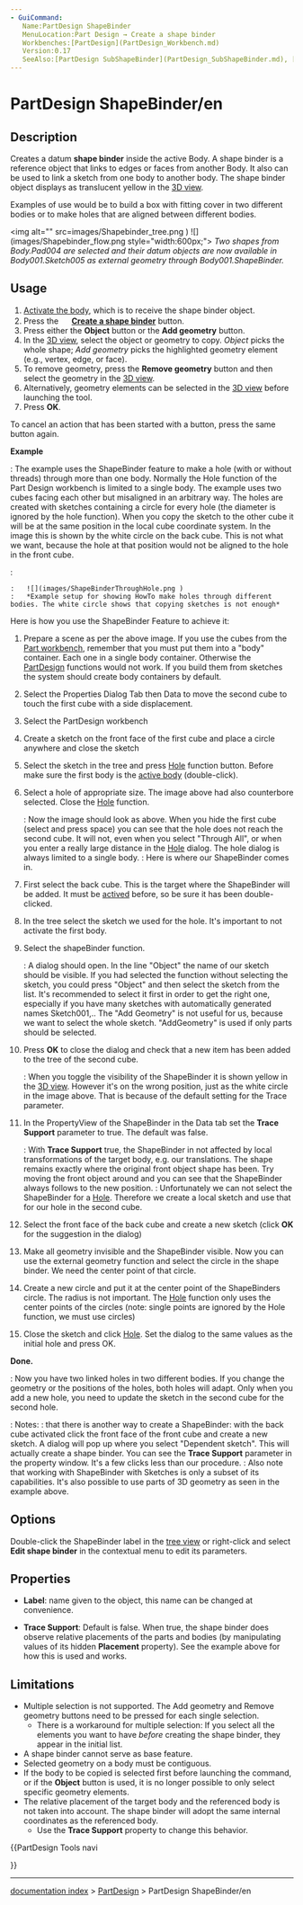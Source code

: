 ```yaml
---
- GuiCommand:
   Name:PartDesign ShapeBinder
   MenuLocation:Part Design → Create a shape binder
   Workbenches:[PartDesign](PartDesign_Workbench.md)
   Version:0.17
   SeeAlso:[PartDesign SubShapeBinder](PartDesign_SubShapeBinder.md), [PartDesign Clone](PartDesign_Clone.md)
---
```


# PartDesign ShapeBinder/en

## Description

Creates a datum **shape binder** inside the active Body. A shape binder is a reference object that links to edges or faces from another Body. It also can be used to link a sketch from one body to another body. The shape binder object displays as translucent yellow in the [3D view](3D_view.md).

Examples of use would be to build a box with fitting cover in two different bodies or to make holes that are aligned between different bodies.

<img alt="" src=images/Shapebinder_tree.png ) ![](images/Shapebinder_flow.png  style="width:600px;"> 
*Two shapes from Body.Pad004 are selected and their datum objects are now available in Body001.Sketch005 as external geometry through Body001.ShapeBinder.*

## Usage

1.  [Activate the body](PartDesign_Body#Active_status.md), which is to receive the shape binder object.
2.  Press the **<img src="images/PartDesign_ShapeBinder.svg" width=16px> [Create a shape binder](PartDesign_ShapeBinder.md)** button.
3.  Press either the **Object** button or the **Add geometry** button.
4.  In the [3D view](3D_view.md), select the object or geometry to copy. *Object* picks the whole shape; *Add geometry* picks the highlighted geometry element (e.g., vertex, edge, or face).
5.  To remove geometry, press the **Remove geometry** button and then select the geometry in the [3D view](3D_view.md).
6.  Alternatively, geometry elements can be selected in the [3D view](3D_view.md) before launching the tool.
7.  Press **OK**.

To cancel an action that has been started with a button, press the same button again.

**Example**

:   The example uses the ShapeBinder feature to make a hole (with or without threads) through more than one body. Normally the Hole function of the Part Design workbench is limited to a single body. The example uses two cubes facing each other but misaligned in an arbitrary way. The holes are created with sketches containing a circle for every hole (the diameter is ignored by the hole function). When you copy the sketch to the other cube it will be at the same position in the local cube coordinate system. In the image this is shown by the white circle on the back cube. This is not what we want, because the hole at that position would not be aligned to the hole in the front cube.





:   

    :   ![](images/ShapeBinderThroughHole.png )
    :   *Example setup for showing HowTo make holes through different bodies. The white circle shows that copying sketches is not enough*

Here is how you use the ShapeBinder Feature to achieve it:

1.  Prepare a scene as per the above image. If you use the cubes from the [Part workbench](Part_Workbench.md), remember that you must put them into a \"body\" container. Each one in a single body container. Otherwise the [PartDesign](PartDesign_Workbench.md) functions would not work. If you build them from sketches the system should create body containers by default.
2.  Select the Properties Dialog Tab then Data to move the second cube to touch the first cube with a side displacement.
3.  Select the PartDesign workbench
4.  Create a sketch on the front face of the first cube and place a circle anywhere and close the sketch
5.  Select the sketch in the tree and press [Hole](PartDesign_Hole.md) function button. Before make sure the first body is the [active body](PartDesign_Body#Active_status.md) (double-click).
6.  Select a hole of appropriate size. The image above had also counterbore selected. Close the [Hole](PartDesign_Hole.md) function.

    :   Now the image should look as above. When you hide the first cube (select and press space) you can see that the hole does not reach the second cube. It will not, even when you select \"Through All\", or when you enter a really large distance in the [Hole](PartDesign_Hole.md) dialog. The hole dialog is always limited to a single body.
    :   Here is where our ShapeBinder comes in.
7.  First select the back cube. This is the target where the ShapeBinder will be added. It must be [actived](PartDesign_Body#Active_status.md) before, so be sure it has been double-clicked.
8.  In the tree select the sketch we used for the hole. It\'s important to not activate the first body.
9.  Select the shapeBinder function.

    :   A dialog should open. In the line \"Object\" the name of our sketch should be visible. If you had selected the function without selecting the sketch, you could press \"Object\" and then select the sketch from the list. It\'s recommended to select it first in order to get the right one, especially if you have many sketches with automatically generated names Sketch001,.. The \"Add Geometry\" is not useful for us, because we want to select the whole sketch. \"AddGeometry\" is used if only parts should be selected.
10. Press **OK** to close the dialog and check that a new item has been added to the tree of the second cube.

    :   When you toggle the visibility of the ShapeBinder it is shown yellow in the [3D view](3D_view.md). However it\'s on the wrong position, just as the white circle in the image above. That is because of the default setting for the Trace parameter.
11. In the PropertyView of the ShapeBinder in the Data tab set the **Trace Support** parameter to true. The default was false.

    :   With **Trace Support** true, the ShapeBinder in not affected by local transformations of the target body, e.g. our translations. The shape remains exactly where the original front object shape has been. Try moving the front object around and you can see that the ShapeBinder always follows to the new position.
    :   Unfortunately we can not select the ShapeBinder for a [Hole](PartDesign_Hole.md). Therefore we create a local sketch and use that for our hole in the second cube.
12. Select the front face of the back cube and create a new sketch (click **OK** for the suggestion in the dialog)
13. Make all geometry invisible and the ShapeBinder visible. Now you can use the external geometry function and select the circle in the shape binder. We need the center point of that circle.
14. Create a new circle and put it at the center point of the ShapeBinders circle. The radius is not important. The [Hole](PartDesign_Hole.md) function only uses the center points of the circles (note: single points are ignored by the Hole function, we must use circles)
15. Close the sketch and click [Hole](PartDesign_Hole.md). Set the dialog to the same values as the initial hole and press OK.

**Done.**

:   Now you have two linked holes in two different bodies. If you change the geometry or the positions of the holes, both holes will adapt. Only when you add a new hole, you need to update the sketch in the second cube for the second hole.





:   Notes:
:   that there is another way to create a ShapeBinder: with the back cube activated click the front face of the front cube and create a new sketch. A dialog will pop up where you select \"Dependent sketch\". This will actually create a shape binder. You can see the **Trace Support** parameter in the property window. It\'s a few clicks less than our procedure.
:   Also note that working with ShapeBinder with Sketches is only a subset of its capabilities. It\'s also possible to use parts of 3D geometry as seen in the example above.

## Options

Double-click the ShapeBinder label in the [tree view](Tree_view.md) or right-click and select **Edit shape binder** in the contextual menu to edit its parameters.

## Properties

-    **Label**: name given to the object, this name can be changed at convenience.

-    **Trace Support**: Default is false. When true, the shape binder does observe relative placements of the parts and bodies (by manipulating values of its hidden **Placement** property). See the example above for how this is used and works.

## Limitations

-   Multiple selection is not supported. The Add geometry and Remove geometry buttons need to be pressed for each single selection.
    -   There is a workaround for multiple selection: If you select all the elements you want to have *before* creating the shape binder, they appear in the initial list.
-   A shape binder cannot serve as base feature.
-   Selected geometry on a body must be contiguous.
-   If the body to be copied is selected first before launching the command, or if the **Object** button is used, it is no longer possible to only select specific geometry elements.
-   The relative placement of the target body and the referenced body is not taken into account. The shape binder will adopt the same internal coordinates as the referenced body.
    -   Use the **Trace Support** property to change this behavior.





{{PartDesign Tools navi

}}

---
[documentation index](../README.md) > [PartDesign](PartDesign_Workbench.md) > PartDesign ShapeBinder/en
